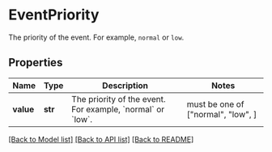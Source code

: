 # EventPriority

The priority of the event. For example, `normal` or `low`.

## Properties

| Name      | Type    | Description                                                                    | Notes                              |
| --------- | ------- | ------------------------------------------------------------------------------ | ---------------------------------- |
| **value** | **str** | The priority of the event. For example, &#x60;normal&#x60; or &#x60;low&#x60;. | must be one of ["normal", "low", ] |

[[Back to Model list]](README.md#documentation-for-models) [[Back to API list]](README.md#documentation-for-api-endpoints) [[Back to README]](README.md)
